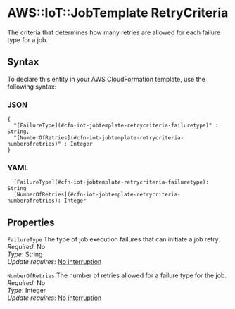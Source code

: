 # AWS::IoT::JobTemplate RetryCriteria<a name="aws-properties-iot-jobtemplate-retrycriteria"></a>

The criteria that determines how many retries are allowed for each failure type for a job\.

## Syntax<a name="aws-properties-iot-jobtemplate-retrycriteria-syntax"></a>

To declare this entity in your AWS CloudFormation template, use the following syntax:

### JSON<a name="aws-properties-iot-jobtemplate-retrycriteria-syntax.json"></a>

```
{
  "[FailureType](#cfn-iot-jobtemplate-retrycriteria-failuretype)" : String,
  "[NumberOfRetries](#cfn-iot-jobtemplate-retrycriteria-numberofretries)" : Integer
}
```

### YAML<a name="aws-properties-iot-jobtemplate-retrycriteria-syntax.yaml"></a>

```
  [FailureType](#cfn-iot-jobtemplate-retrycriteria-failuretype): String
  [NumberOfRetries](#cfn-iot-jobtemplate-retrycriteria-numberofretries): Integer
```

## Properties<a name="aws-properties-iot-jobtemplate-retrycriteria-properties"></a>

`FailureType` <a name="cfn-iot-jobtemplate-retrycriteria-failuretype"></a>
The type of job execution failures that can initiate a job retry\.  
_Required_: No  
_Type_: String  
_Update requires_: [No interruption](https://docs.aws.amazon.com/AWSCloudFormation/latest/UserGuide/using-cfn-updating-stacks-update-behaviors.html#update-no-interrupt)

`NumberOfRetries` <a name="cfn-iot-jobtemplate-retrycriteria-numberofretries"></a>
The number of retries allowed for a failure type for the job\.  
_Required_: No  
_Type_: Integer  
_Update requires_: [No interruption](https://docs.aws.amazon.com/AWSCloudFormation/latest/UserGuide/using-cfn-updating-stacks-update-behaviors.html#update-no-interrupt)
